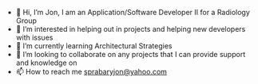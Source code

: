 - 👋 Hi, I’m Jon, I am an Application/Software Developer II for a Radiology Group
- 👀 I’m interested in helping out in projects and helping new developers with issues
- 🌱 I’m currently learning Architectural Strategies
- 💞️ I’m looking to collaborate on any projects that I can provide support and knowledge on
- 📫 How to reach me sprabaryjon@yahoo.com

<!---
sprabaryjon/sprabaryjon is a ✨ special ✨ repository because its `README.md` (this file) appears on your GitHub profile.
You can click the Preview link to take a look at your changes.
--->
